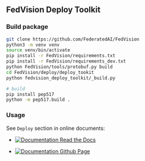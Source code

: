 ## FedVision Deploy Toolkit

### Build package

```bash
git clone https://github.com/FederatedAI/FedVision
python3 -m venv venv
source venv/bin/activate
pip install -r FedVision/requirements.txt
pip install -r FedVision/requirements_dev.txt
python FedVision/tools/protobuf.py build
cd FedVision/deploy/deploy_tookit
python fedvision_deploy_toolkit/_build.py

# build
pip install pep517
python -m pep517.build .
```

### Usage

See `Deploy` section in online documents:

- [![Documentation Read the Docs](https://img.shields.io/readthedocs/fedvision?label=Read%20the%20Docs)](https://fedvision.readthedocs.io/en/latest/?badge=latest)

- [![Documentation Github Page](https://github.com/FederatedAI/FedVision/workflows/GitHub%20Pages/badge.svg)](http://federatedai.github.io/FedVision)
